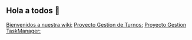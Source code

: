 ## Hola a todos 👋
[Bienvenidos a nuestra wiki:](https://github.com/CleanAirBNB/.github/wiki)
[Proyecto Gestion de Turnos:]([https://github.com/CleanAirBNB/.github/wiki](https://github.com/CleanAirBNB/.github/wiki/Proyecto-de-Gesti%C3%B3n-de-Turnos))
[Proyecto Gestion TaskManager:]([https://github.com/CleanAirBNB/.github/wiki](https://github.com/CleanAirBNB/.github/wiki/Proyecto-TaskManager-Pro))
